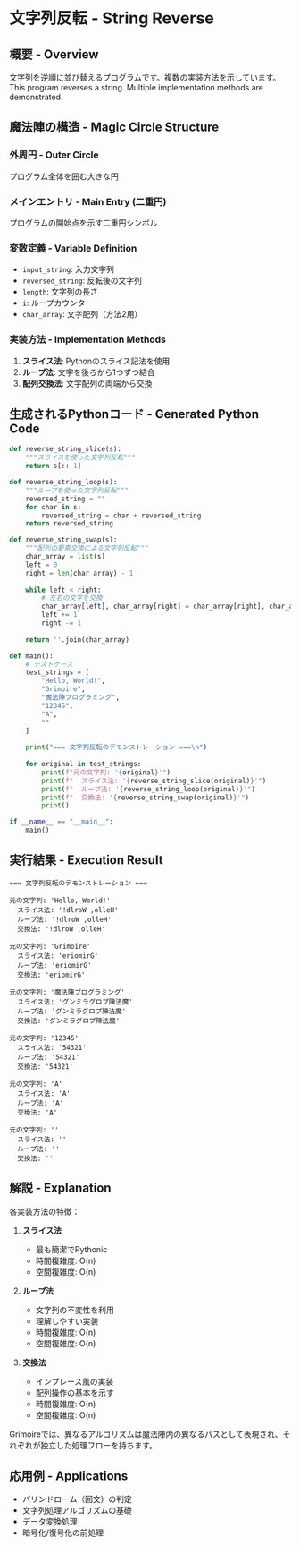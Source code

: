 # 文字列反転 - String Reverse

## 概要 - Overview
文字列を逆順に並び替えるプログラムです。複数の実装方法を示しています。
This program reverses a string. Multiple implementation methods are demonstrated.

## 魔法陣の構造 - Magic Circle Structure

### 外周円 - Outer Circle
プログラム全体を囲む大きな円

### メインエントリ - Main Entry (二重円)
プログラムの開始点を示す二重円シンボル

### 変数定義 - Variable Definition
- `input_string`: 入力文字列
- `reversed_string`: 反転後の文字列
- `length`: 文字列の長さ
- `i`: ループカウンタ
- `char_array`: 文字配列（方法2用）

### 実装方法 - Implementation Methods
1. **スライス法**: Pythonのスライス記法を使用
2. **ループ法**: 文字を後ろから1つずつ結合
3. **配列交換法**: 文字配列の両端から交換

## 生成されるPythonコード - Generated Python Code

```python
def reverse_string_slice(s):
    """スライスを使った文字列反転"""
    return s[::-1]

def reverse_string_loop(s):
    """ループを使った文字列反転"""
    reversed_string = ""
    for char in s:
        reversed_string = char + reversed_string
    return reversed_string

def reverse_string_swap(s):
    """配列の要素交換による文字列反転"""
    char_array = list(s)
    left = 0
    right = len(char_array) - 1
    
    while left < right:
        # 左右の文字を交換
        char_array[left], char_array[right] = char_array[right], char_array[left]
        left += 1
        right -= 1
    
    return ''.join(char_array)

def main():
    # テストケース
    test_strings = [
        "Hello, World!",
        "Grimoire",
        "魔法陣プログラミング",
        "12345",
        "A",
        ""
    ]
    
    print("=== 文字列反転のデモンストレーション ===\n")
    
    for original in test_strings:
        print(f"元の文字列: '{original}'")
        print(f"  スライス法: '{reverse_string_slice(original)}'")
        print(f"  ループ法: '{reverse_string_loop(original)}'")
        print(f"  交換法: '{reverse_string_swap(original)}'")
        print()

if __name__ == "__main__":
    main()
```

## 実行結果 - Execution Result
```
=== 文字列反転のデモンストレーション ===

元の文字列: 'Hello, World!'
  スライス法: '!dlroW ,olleH'
  ループ法: '!dlroW ,olleH'
  交換法: '!dlroW ,olleH'

元の文字列: 'Grimoire'
  スライス法: 'eriomirG'
  ループ法: 'eriomirG'
  交換法: 'eriomirG'

元の文字列: '魔法陣プログラミング'
  スライス法: 'グンミラグロプ陣法魔'
  ループ法: 'グンミラグロプ陣法魔'
  交換法: 'グンミラグロプ陣法魔'

元の文字列: '12345'
  スライス法: '54321'
  ループ法: '54321'
  交換法: '54321'

元の文字列: 'A'
  スライス法: 'A'
  ループ法: 'A'
  交換法: 'A'

元の文字列: ''
  スライス法: ''
  ループ法: ''
  交換法: ''
```

## 解説 - Explanation
各実装方法の特徴：

1. **スライス法**
   - 最も簡潔でPythonic
   - 時間複雑度: O(n)
   - 空間複雑度: O(n)

2. **ループ法**
   - 文字列の不変性を利用
   - 理解しやすい実装
   - 時間複雑度: O(n)
   - 空間複雑度: O(n)

3. **交換法**
   - インプレース風の実装
   - 配列操作の基本を示す
   - 時間複雑度: O(n)
   - 空間複雑度: O(n)

Grimoireでは、異なるアルゴリズムは魔法陣内の異なるパスとして表現され、それぞれが独立した処理フローを持ちます。

## 応用例 - Applications
- パリンドローム（回文）の判定
- 文字列処理アルゴリズムの基礎
- データ変換処理
- 暗号化/復号化の前処理